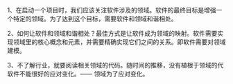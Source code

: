 1、在启动一个项目时，我们应该关注软件涉及的领域。软件的最终目标是增强一个特定的领域。为了达到这个目标，需要软件和领域和谐相处。

2、如何让软件和领域和谐相处？最佳方式是让软件成为领域的映射。软件需要实现领域里的核心概念和元素，并需要精确实现它们之间的关系。即软件需要对领域建模。

3、不了解行业，就要阅读相关领域的代码。随时间的推移，没有植根于领域的代软件不能很好的应对变化。—— 领域为了应对变化。

